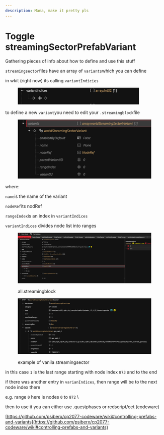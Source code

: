 ```yaml
---
description: Mana, make it pretty pls
---
```


# Toggle streamingSectorPrefabVariant

Gathering pieces of info about how to define and use this stuff



`streamingsector`files have an array of `variants`which you can define

in wkit (right now) its calling `variantIndicies`

<figure><img src="../../.gitbook/assets/image (549).png" alt=""><figcaption></figcaption></figure>

to define a new `variant`you need to edit your `.streamingblock`file

<figure><img src="../../.gitbook/assets/image (550).png" alt=""><figcaption></figcaption></figure>

where:

`name`is the name of the variant

`nodeRef`its nodRef

`rangeIndex`is an index in `variantIndices`

`variantIndices` divides node list into ranges

<figure><img src="../../.gitbook/assets/image (552).png" alt=""><figcaption><p>all.streamingblock</p></figcaption></figure>

<figure><img src="../../.gitbook/assets/image (551).png" alt=""><figcaption><p>example of vanila streamingsector</p></figcaption></figure>

in this case `1` is the last range starting with node index `873` and to the end

if there was another entry in `varianIndices`, then range will be to the next node index there

e.g. range `0` here is nodes `0` to `872` \


then to use it you can either use .questphases or redscript/cet (codeware)

[https://github.com/psiberx/cp2077-codeware/wiki#controlling-prefabs-and-variants](https://github.com/psiberx/cp2077-codeware/wiki#controlling-prefabs-and-variants)
